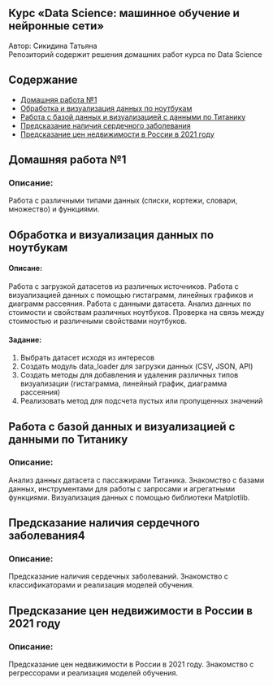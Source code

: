 <h2>Курс «Data Science: машинное обучение и нейронные сети»</h2>
<p>
    Автор: Сикидина Татьяна</br>
    Репозиторий содержит решения домашних работ курса по Data Science
</p>
<h2>Содержание</h2>
<p>
    <ul>
        <li><a href="#hm1">Домашняя работа №1</a></li>
        <li><a href="#hm2">Обработка и визуализация данных по ноутбукам</a></li>
        <li><a href="#hm3">Работа с базой данных и визуализацией с данными по Титанику</a></li>
        <li><a href="#hm4">Предсказание наличия сердечного заболевания</a></li>
        <li><a href="#hm5">Предсказание цен недвижимости в России в 2021 году</a></li>
    </ul>
</p>
<h2 id='hm1'>Домашняя работа №1</h2>
<h3>Описание:</h3>
<p>
    Работа с различными типами данных (списки, кортежи, словари, множество) и функциями.
</p>
<h2 id='hm2'>Обработка и визуализация данных по ноутбукам</h2>
<p>
    <h4>Описане:</h4>
    <p>Работа с загрузкой датасетов из различных источников. Работа с визуализацией данных с помощью гистаграмм, линейных графиков и диаграмм рассеяния. Работа с данными датасета. Анализ данных по стоимости и свойствам различных ноутбуков. Проверка на связь между стоимостью и различными свойствами ноутбуков.</p>
    <h4>Задание:</h4>
    <p>
        <ol>
            <li>Выбрать датасет исходя из интересов</li>
            <li>Создать модуль data_loader для загрузки данных (CSV, JSON, API)</li>
            <li>Создать методы для добавления и удаления различных типов визуализации (гистаграмма, линейный график, диаграмма рассеяния)</li>
            <li>Реализовать метод для подсчета пустых или пропущенных значений</li>            
        </ol>
    </p>    
</p>
<h2 id='hm3'>Работа с базой данных и визуализацией с данными по Титанику</h2>
<h3>Описание:</h3>
<p>
    Анализ данных датасета с пассажирами Титаника.
    Знакомство с базами данных, инструментами для работы с запросами и агрегатными функциями. Визуализация данных с помощью библиотеки Matplotlib.
</p>
<h2 id='hm4'>Предсказание наличия сердечного заболевания4</h2>
<h3>Описание:</h3>
<p>
    Предсказание наличия сердечных заболеваний.
    Знакомство с классификаторами и реализация моделей обучения. 
</p>
<h2 id='hm5'>Предсказание цен недвижимости в России в 2021 году</h2>
<h3>Описание:</h3>
<p>
    Предсказание цен недвижимости в России в 2021 году.
    Знакомство с регрессорами и реализация моделей обучения. 
</p>


